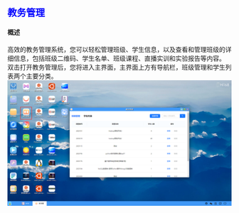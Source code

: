 ## <font color='blue'>教务管理</font>
#### 概述
高效的教务管理系统，您可以轻松管理班级、学生信息，以及查看和管理班级的详细信息，包括班级二维码、学生名单、班级课程、直播实训和实验报告等内容。    
双击打开教务管理后，您将进入主界面，主界面上方有导航栏，班级管理和学生列表两个主要分类。
![img.png](./help_picture/08_eduadmin.png)